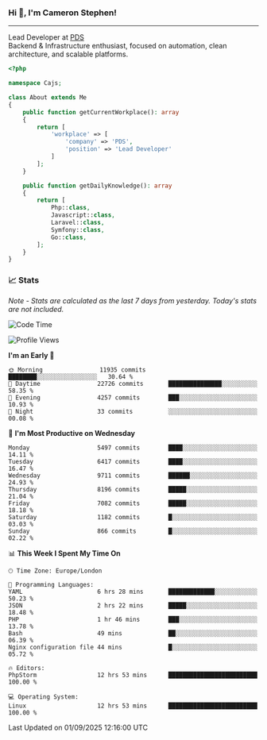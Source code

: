### Hi 👋, I'm Cameron Stephen!

---

Lead Developer at [PDS](https://prindatasolutions.co.uk)  
Backend & Infrastructure enthusiast, focused on automation, clean architecture, and scalable platforms.


```php
<?php

namespace Cajs;

class About extends Me
{
    public function getCurrentWorkplace(): array
    {
        return [
            'workplace' => [
                'company' => 'PDS',
                'position' => 'Lead Developer'
            ]
        ];
    }

    public function getDailyKnowledge(): array
    {
        return [
            Php::class,
            Javascript::class,
            Laravel::class,
            Symfony::class,
            Go::class,
        ];
    }
}
```

### 📈 Stats
<p><em>Note - Stats are calculated as the last 7 days from yesterday. Today's stats are not included.</em></p>


<!--START_SECTION:waka-->
![Code Time](http://img.shields.io/badge/Code%20Time-4%2C669%20hrs%2048%20mins-blue)

![Profile Views](http://img.shields.io/badge/Profile%20Views-0-blue)

**I'm an Early 🐤** 

```text
🌞 Morning                11935 commits       ████████░░░░░░░░░░░░░░░░░   30.64 % 
🌆 Daytime                22726 commits       ███████████████░░░░░░░░░░   58.35 % 
🌃 Evening                4257 commits        ███░░░░░░░░░░░░░░░░░░░░░░   10.93 % 
🌙 Night                  33 commits          ░░░░░░░░░░░░░░░░░░░░░░░░░   00.08 % 
```
📅 **I'm Most Productive on Wednesday** 

```text
Monday                   5497 commits        ████░░░░░░░░░░░░░░░░░░░░░   14.11 % 
Tuesday                  6417 commits        ████░░░░░░░░░░░░░░░░░░░░░   16.47 % 
Wednesday                9711 commits        ██████░░░░░░░░░░░░░░░░░░░   24.93 % 
Thursday                 8196 commits        █████░░░░░░░░░░░░░░░░░░░░   21.04 % 
Friday                   7082 commits        █████░░░░░░░░░░░░░░░░░░░░   18.18 % 
Saturday                 1182 commits        █░░░░░░░░░░░░░░░░░░░░░░░░   03.03 % 
Sunday                   866 commits         █░░░░░░░░░░░░░░░░░░░░░░░░   02.22 % 
```


📊 **This Week I Spent My Time On** 

```text
🕑︎ Time Zone: Europe/London

💬 Programming Languages: 
YAML                     6 hrs 28 mins       █████████████░░░░░░░░░░░░   50.23 % 
JSON                     2 hrs 22 mins       █████░░░░░░░░░░░░░░░░░░░░   18.48 % 
PHP                      1 hr 46 mins        ███░░░░░░░░░░░░░░░░░░░░░░   13.78 % 
Bash                     49 mins             ██░░░░░░░░░░░░░░░░░░░░░░░   06.39 % 
Nginx configuration file 44 mins             █░░░░░░░░░░░░░░░░░░░░░░░░   05.72 % 

🔥 Editors: 
PhpStorm                 12 hrs 53 mins      █████████████████████████   100.00 % 

💻 Operating System: 
Linux                    12 hrs 53 mins      █████████████████████████   100.00 % 
```


 Last Updated on 01/09/2025 12:16:00 UTC
<!--END_SECTION:waka-->
